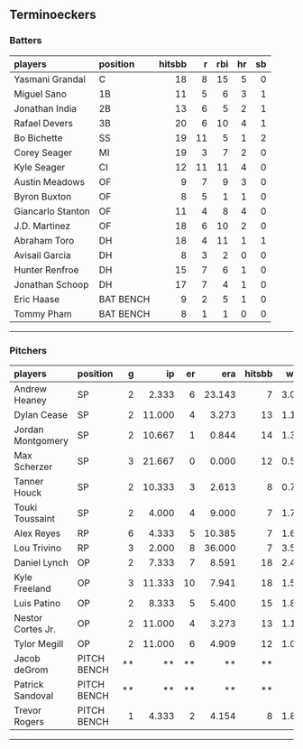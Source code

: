 ## Terminoeckers

### Batters

 
|players           |position  | hitsbb|  r| rbi| hr| sb| 
|:-----------------|:---------|------:|--:|---:|--:|--:| 
|Yasmani Grandal   |C         |     18|  8|  15|  5|  0| 
|Miguel Sano       |1B        |     11|  5|   6|  3|  1| 
|Jonathan India    |2B        |     13|  6|   5|  2|  1| 
|Rafael Devers     |3B        |     20|  6|  10|  4|  1| 
|Bo Bichette       |SS        |     19| 11|   5|  1|  2| 
|Corey Seager      |MI        |     19|  3|   7|  2|  0| 
|Kyle Seager       |CI        |     12| 11|  11|  4|  0| 
|Austin Meadows    |OF        |      9|  7|   9|  3|  0| 
|Byron Buxton      |OF        |      8|  5|   1|  1|  0| 
|Giancarlo Stanton |OF        |     11|  4|   8|  4|  0| 
|J.D. Martinez     |OF        |     18|  6|  10|  2|  0| 
|Abraham Toro      |DH        |     18|  4|  11|  1|  1| 
|Avisail Garcia    |DH        |      8|  3|   2|  0|  0| 
|Hunter Renfroe    |DH        |     15|  7|   6|  1|  0| 
|Jonathan Schoop   |DH        |     17|  7|   4|  1|  0| 
|Eric Haase        |BAT BENCH |      9|  2|   5|  1|  0| 
|Tommy Pham        |BAT BENCH |      8|  1|   1|  0|  0| 


* * *

### Pitchers

 
|players           |position    |  g|     ip| er|    era| hitsbb|  whip| so|  w| sv| 
|:-----------------|:-----------|--:|------:|--:|------:|------:|-----:|--:|--:|--:| 
|Andrew Heaney     |SP          |  2|  2.333|  6| 23.143|      7| 3.000|  2|  0|  0| 
|Dylan Cease       |SP          |  2| 11.000|  4|  3.273|     13| 1.182| 20|  1|  0| 
|Jordan Montgomery |SP          |  2| 10.667|  1|  0.844|     14| 1.312|  8|  0|  0| 
|Max Scherzer      |SP          |  3| 21.667|  0|  0.000|     12| 0.554| 32|  2|  0| 
|Tanner Houck      |SP          |  2| 10.333|  3|  2.613|      8| 0.774| 10|  0|  0| 
|Touki Toussaint   |SP          |  2|  4.000|  4|  9.000|      7| 1.750|  0|  0|  0| 
|Alex Reyes        |RP          |  6|  4.333|  5| 10.385|      7| 1.615|  7|  0|  1| 
|Lou Trivino       |RP          |  3|  2.000|  8| 36.000|      7| 3.500|  1|  0|  0| 
|Daniel Lynch      |OP          |  2|  7.333|  7|  8.591|     18| 2.455|  7|  0|  0| 
|Kyle Freeland     |OP          |  3| 11.333| 10|  7.941|     18| 1.588| 14|  1|  0| 
|Luis Patino       |OP          |  2|  8.333|  5|  5.400|     15| 1.800|  9|  1|  0| 
|Nestor Cortes Jr. |OP          |  2| 11.000|  4|  3.273|     13| 1.182| 11|  0|  0| 
|Tylor Megill      |OP          |  2| 11.000|  6|  4.909|     12| 1.091| 13|  1|  0| 
|Jacob deGrom      |PITCH BENCH | **|     **| **|     **|     **|    **| **| **| **| 
|Patrick Sandoval  |PITCH BENCH | **|     **| **|     **|     **|    **| **| **| **| 
|Trevor Rogers     |PITCH BENCH |  1|  4.333|  2|  4.154|      8| 1.846|  3|  0|  0| 


* * *


